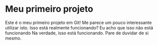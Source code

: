 # Meu primeiro projeto
Este é o meu primeiro projeto em Git!
Me parece um pouco interessante utilizar isto. 
Isso está realmente funcionando?
Eu acho que isso não está funcionando
Na verdade, isso está funcionando. Pare de duvidar de si mesmo. 